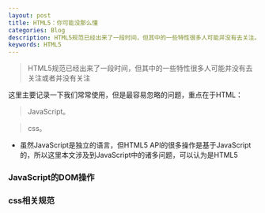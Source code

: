 ```yaml
---
layout: post
title: HTML5：你可能没那么懂
categories: Blog
description: HTML5规范已经出来了一段时间，但其中的一些特性很多人可能并没有去关注。
keywords: HTML5
---
```


> HTML5规范已经出来了一段时间，但其中的一些特性很多人可能并没有去关注或者并没有关注


这里主要记录一下我们常常使用，但是最容易忽略的问题，重点在于HTML：

> JavaScript。

> css。

* 虽然JavaScript是独立的语言，但HTML5 API的很多操作是基于JavaScript的，所以这里本文涉及到JavaScript中的诸多问题，可以认为是HTML5

### JavaScript的DOM操作

### css相关规范
